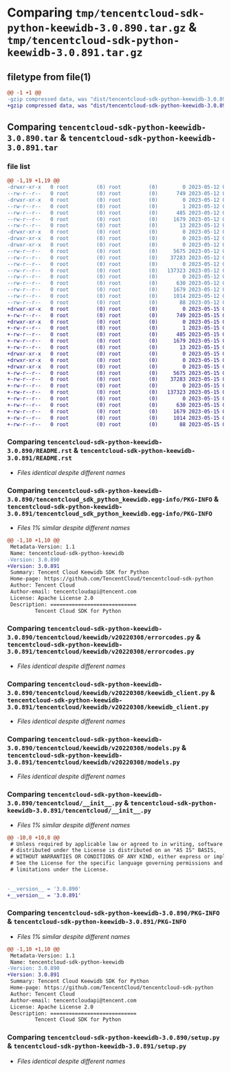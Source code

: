 # Comparing `tmp/tencentcloud-sdk-python-keewidb-3.0.890.tar.gz` & `tmp/tencentcloud-sdk-python-keewidb-3.0.891.tar.gz`

## filetype from file(1)

```diff
@@ -1 +1 @@
-gzip compressed data, was "dist/tencentcloud-sdk-python-keewidb-3.0.890.tar", last modified: Fri May 12 02:39:13 2023, max compression
+gzip compressed data, was "dist/tencentcloud-sdk-python-keewidb-3.0.891.tar", last modified: Mon May 15 03:44:02 2023, max compression
```

## Comparing `tencentcloud-sdk-python-keewidb-3.0.890.tar` & `tencentcloud-sdk-python-keewidb-3.0.891.tar`

### file list

```diff
@@ -1,19 +1,19 @@
-drwxr-xr-x   0 root         (0) root         (0)        0 2023-05-12 02:39:13.000000 tencentcloud-sdk-python-keewidb-3.0.890/
--rw-r--r--   0 root         (0) root         (0)      749 2023-05-12 02:39:13.000000 tencentcloud-sdk-python-keewidb-3.0.890/README.rst
-drwxr-xr-x   0 root         (0) root         (0)        0 2023-05-12 02:39:13.000000 tencentcloud-sdk-python-keewidb-3.0.890/tencentcloud_sdk_python_keewidb.egg-info/
--rw-r--r--   0 root         (0) root         (0)        1 2023-05-12 02:39:13.000000 tencentcloud-sdk-python-keewidb-3.0.890/tencentcloud_sdk_python_keewidb.egg-info/dependency_links.txt
--rw-r--r--   0 root         (0) root         (0)      485 2023-05-12 02:39:13.000000 tencentcloud-sdk-python-keewidb-3.0.890/tencentcloud_sdk_python_keewidb.egg-info/SOURCES.txt
--rw-r--r--   0 root         (0) root         (0)     1679 2023-05-12 02:39:13.000000 tencentcloud-sdk-python-keewidb-3.0.890/tencentcloud_sdk_python_keewidb.egg-info/PKG-INFO
--rw-r--r--   0 root         (0) root         (0)       13 2023-05-12 02:39:13.000000 tencentcloud-sdk-python-keewidb-3.0.890/tencentcloud_sdk_python_keewidb.egg-info/top_level.txt
-drwxr-xr-x   0 root         (0) root         (0)        0 2023-05-12 02:39:13.000000 tencentcloud-sdk-python-keewidb-3.0.890/tencentcloud/
-drwxr-xr-x   0 root         (0) root         (0)        0 2023-05-12 02:39:13.000000 tencentcloud-sdk-python-keewidb-3.0.890/tencentcloud/keewidb/
-drwxr-xr-x   0 root         (0) root         (0)        0 2023-05-12 02:39:13.000000 tencentcloud-sdk-python-keewidb-3.0.890/tencentcloud/keewidb/v20220308/
--rw-r--r--   0 root         (0) root         (0)     5675 2023-05-12 02:39:13.000000 tencentcloud-sdk-python-keewidb-3.0.890/tencentcloud/keewidb/v20220308/errorcodes.py
--rw-r--r--   0 root         (0) root         (0)    37283 2023-05-12 02:39:13.000000 tencentcloud-sdk-python-keewidb-3.0.890/tencentcloud/keewidb/v20220308/keewidb_client.py
--rw-r--r--   0 root         (0) root         (0)        0 2023-05-12 02:39:13.000000 tencentcloud-sdk-python-keewidb-3.0.890/tencentcloud/keewidb/v20220308/__init__.py
--rw-r--r--   0 root         (0) root         (0)   137323 2023-05-12 02:39:13.000000 tencentcloud-sdk-python-keewidb-3.0.890/tencentcloud/keewidb/v20220308/models.py
--rw-r--r--   0 root         (0) root         (0)        0 2023-05-12 02:39:13.000000 tencentcloud-sdk-python-keewidb-3.0.890/tencentcloud/keewidb/__init__.py
--rw-r--r--   0 root         (0) root         (0)      630 2023-05-12 02:39:13.000000 tencentcloud-sdk-python-keewidb-3.0.890/tencentcloud/__init__.py
--rw-r--r--   0 root         (0) root         (0)     1679 2023-05-12 02:39:13.000000 tencentcloud-sdk-python-keewidb-3.0.890/PKG-INFO
--rw-r--r--   0 root         (0) root         (0)     1014 2023-05-12 02:39:13.000000 tencentcloud-sdk-python-keewidb-3.0.890/setup.py
--rw-r--r--   0 root         (0) root         (0)       88 2023-05-12 02:39:13.000000 tencentcloud-sdk-python-keewidb-3.0.890/setup.cfg
+drwxr-xr-x   0 root         (0) root         (0)        0 2023-05-15 03:44:02.000000 tencentcloud-sdk-python-keewidb-3.0.891/
+-rw-r--r--   0 root         (0) root         (0)      749 2023-05-15 03:44:02.000000 tencentcloud-sdk-python-keewidb-3.0.891/README.rst
+drwxr-xr-x   0 root         (0) root         (0)        0 2023-05-15 03:44:02.000000 tencentcloud-sdk-python-keewidb-3.0.891/tencentcloud_sdk_python_keewidb.egg-info/
+-rw-r--r--   0 root         (0) root         (0)        1 2023-05-15 03:44:02.000000 tencentcloud-sdk-python-keewidb-3.0.891/tencentcloud_sdk_python_keewidb.egg-info/dependency_links.txt
+-rw-r--r--   0 root         (0) root         (0)      485 2023-05-15 03:44:02.000000 tencentcloud-sdk-python-keewidb-3.0.891/tencentcloud_sdk_python_keewidb.egg-info/SOURCES.txt
+-rw-r--r--   0 root         (0) root         (0)     1679 2023-05-15 03:44:02.000000 tencentcloud-sdk-python-keewidb-3.0.891/tencentcloud_sdk_python_keewidb.egg-info/PKG-INFO
+-rw-r--r--   0 root         (0) root         (0)       13 2023-05-15 03:44:02.000000 tencentcloud-sdk-python-keewidb-3.0.891/tencentcloud_sdk_python_keewidb.egg-info/top_level.txt
+drwxr-xr-x   0 root         (0) root         (0)        0 2023-05-15 03:44:02.000000 tencentcloud-sdk-python-keewidb-3.0.891/tencentcloud/
+drwxr-xr-x   0 root         (0) root         (0)        0 2023-05-15 03:44:02.000000 tencentcloud-sdk-python-keewidb-3.0.891/tencentcloud/keewidb/
+drwxr-xr-x   0 root         (0) root         (0)        0 2023-05-15 03:44:02.000000 tencentcloud-sdk-python-keewidb-3.0.891/tencentcloud/keewidb/v20220308/
+-rw-r--r--   0 root         (0) root         (0)     5675 2023-05-15 03:44:02.000000 tencentcloud-sdk-python-keewidb-3.0.891/tencentcloud/keewidb/v20220308/errorcodes.py
+-rw-r--r--   0 root         (0) root         (0)    37283 2023-05-15 03:44:02.000000 tencentcloud-sdk-python-keewidb-3.0.891/tencentcloud/keewidb/v20220308/keewidb_client.py
+-rw-r--r--   0 root         (0) root         (0)        0 2023-05-15 03:44:02.000000 tencentcloud-sdk-python-keewidb-3.0.891/tencentcloud/keewidb/v20220308/__init__.py
+-rw-r--r--   0 root         (0) root         (0)   137323 2023-05-15 03:44:02.000000 tencentcloud-sdk-python-keewidb-3.0.891/tencentcloud/keewidb/v20220308/models.py
+-rw-r--r--   0 root         (0) root         (0)        0 2023-05-15 03:44:02.000000 tencentcloud-sdk-python-keewidb-3.0.891/tencentcloud/keewidb/__init__.py
+-rw-r--r--   0 root         (0) root         (0)      630 2023-05-15 03:44:02.000000 tencentcloud-sdk-python-keewidb-3.0.891/tencentcloud/__init__.py
+-rw-r--r--   0 root         (0) root         (0)     1679 2023-05-15 03:44:02.000000 tencentcloud-sdk-python-keewidb-3.0.891/PKG-INFO
+-rw-r--r--   0 root         (0) root         (0)     1014 2023-05-15 03:44:02.000000 tencentcloud-sdk-python-keewidb-3.0.891/setup.py
+-rw-r--r--   0 root         (0) root         (0)       88 2023-05-15 03:44:02.000000 tencentcloud-sdk-python-keewidb-3.0.891/setup.cfg
```

### Comparing `tencentcloud-sdk-python-keewidb-3.0.890/README.rst` & `tencentcloud-sdk-python-keewidb-3.0.891/README.rst`

 * *Files identical despite different names*

### Comparing `tencentcloud-sdk-python-keewidb-3.0.890/tencentcloud_sdk_python_keewidb.egg-info/PKG-INFO` & `tencentcloud-sdk-python-keewidb-3.0.891/tencentcloud_sdk_python_keewidb.egg-info/PKG-INFO`

 * *Files 1% similar despite different names*

```diff
@@ -1,10 +1,10 @@
 Metadata-Version: 1.1
 Name: tencentcloud-sdk-python-keewidb
-Version: 3.0.890
+Version: 3.0.891
 Summary: Tencent Cloud Keewidb SDK for Python
 Home-page: https://github.com/TencentCloud/tencentcloud-sdk-python
 Author: Tencent Cloud
 Author-email: tencentcloudapi@tencent.com
 License: Apache License 2.0
 Description: ============================
         Tencent Cloud SDK for Python
```

### Comparing `tencentcloud-sdk-python-keewidb-3.0.890/tencentcloud/keewidb/v20220308/errorcodes.py` & `tencentcloud-sdk-python-keewidb-3.0.891/tencentcloud/keewidb/v20220308/errorcodes.py`

 * *Files identical despite different names*

### Comparing `tencentcloud-sdk-python-keewidb-3.0.890/tencentcloud/keewidb/v20220308/keewidb_client.py` & `tencentcloud-sdk-python-keewidb-3.0.891/tencentcloud/keewidb/v20220308/keewidb_client.py`

 * *Files identical despite different names*

### Comparing `tencentcloud-sdk-python-keewidb-3.0.890/tencentcloud/keewidb/v20220308/models.py` & `tencentcloud-sdk-python-keewidb-3.0.891/tencentcloud/keewidb/v20220308/models.py`

 * *Files identical despite different names*

### Comparing `tencentcloud-sdk-python-keewidb-3.0.890/tencentcloud/__init__.py` & `tencentcloud-sdk-python-keewidb-3.0.891/tencentcloud/__init__.py`

 * *Files 1% similar despite different names*

```diff
@@ -10,8 +10,8 @@
 # Unless required by applicable law or agreed to in writing, software
 # distributed under the License is distributed on an "AS IS" BASIS,
 # WITHOUT WARRANTIES OR CONDITIONS OF ANY KIND, either express or implied.
 # See the License for the specific language governing permissions and
 # limitations under the License.
 
 
-__version__ = '3.0.890'
+__version__ = '3.0.891'
```

### Comparing `tencentcloud-sdk-python-keewidb-3.0.890/PKG-INFO` & `tencentcloud-sdk-python-keewidb-3.0.891/PKG-INFO`

 * *Files 1% similar despite different names*

```diff
@@ -1,10 +1,10 @@
 Metadata-Version: 1.1
 Name: tencentcloud-sdk-python-keewidb
-Version: 3.0.890
+Version: 3.0.891
 Summary: Tencent Cloud Keewidb SDK for Python
 Home-page: https://github.com/TencentCloud/tencentcloud-sdk-python
 Author: Tencent Cloud
 Author-email: tencentcloudapi@tencent.com
 License: Apache License 2.0
 Description: ============================
         Tencent Cloud SDK for Python
```

### Comparing `tencentcloud-sdk-python-keewidb-3.0.890/setup.py` & `tencentcloud-sdk-python-keewidb-3.0.891/setup.py`

 * *Files identical despite different names*

